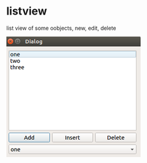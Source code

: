 # listview
list view of some oobjects, new, edit, delete

<img src="https://github.com/stefani0/listview/blob/master/githublist1.png">
